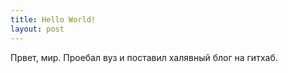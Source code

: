 ```yaml
---
title: Hello World!
layout: post
---
```


Првет, мир. Проебал вуз и поставил халявный блог на гитхаб.
